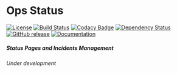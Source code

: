 # Ops Status

[![License](https://img.shields.io/badge/license-GPLv3-blue.svg)](https://github.com/wspglobal/opsstatus/blob/master/LICENSE)
[![Build Status](https://travis-ci.org/wspglobal/opsstatus.svg?branch=master)](https://travis-ci.org/wspglobal/opsstatus)
[![Codacy Badge](https://api.codacy.com/project/badge/Grade/df3886d694254a248a7585a90bc5faed)](https://www.codacy.com/app/wspglobal/opsstatus)
[![Dependency Status](https://gemnasium.com/badges/github.com/wspglobal/opsstatus.svg)](https://gemnasium.com/github.com/wspglobal/opsstatus)
[![GitHub release](https://img.shields.io/github/release/wspglobal/opsstatus.svg?maxAge=86400)](https://github.com/Requarks/requarks/releases)
[![Documentation](http://inch-ci.org/github/wspglobal/opsstatus.svg?branch=master)](https://requarks.readme.io/)

##### Status Pages and Incidents Management
*Under development*